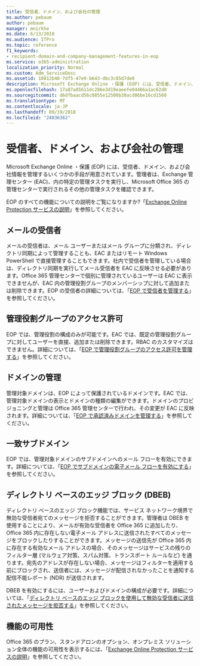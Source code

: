 ```yaml
---
title: 受信者、ドメイン、および会社の管理
ms.author: pebaum
author: pebaum
manager: mnirkhe
ms.date: 6/13/2018
ms.audience: ITPro
ms.topic: reference
f1_keywords:
- recipient-domain-and-company-management-features-in-eop
ms.service: o365-administration
localization_priority: Normal
ms.custom: Adm_ServiceDesc
ms.assetid: 10812b48-7df5-47e9-b643-dbc3c85d7de0
description: Microsoft Exchange Online ・保護 (EOP) には、受信者、ドメイン、および会社情報を管理するいくつかの手段が用意されています。管理者は、Exchange 管理センター (EAC)、内の特定の管理タスクを実行し、Microsoft Office 365 の管理センターで実行されるその他の管理タスクを確認できます。
ms.openlocfilehash: 17a87a85611dc286e3d19eaeefe04466a1ac62d0
ms.sourcegitcommit: d6dfbaacd56c0855e12500b38acd06be16cd1560
ms.translationtype: MT
ms.contentlocale: ja-JP
ms.lasthandoff: 09/19/2018
ms.locfileid: "24036362"
---
```

# <a name="recipient-domain-and-company-management"></a>受信者、ドメイン、および会社の管理

Microsoft Exchange Online ・保護 (EOP) には、受信者、ドメイン、および会社情報を管理するいくつかの手段が用意されています。管理者は、Exchange 管理センター (EAC)、内の特定の管理タスクを実行し、Microsoft Office 365 の管理センターで実行されるその他の管理タスクを確認できます。
  
EOP のすべての機能についての説明をご覧になりますか?「[Exchange Online Protection サービスの説明](exchange-online-protection-service-description.md)」を参照してください。
  
## <a name="mail-recipients"></a>メールの受信者
<a name="BKMK_mailrecipients"> </a>

メールの受信者は、メール ユーザーまたはメール グループに分類され、ディレクトリ同期によって管理することも、EAC またはリモート Windows PowerShell で直接管理することもできます。社内で受信者を管理している場合は、ディレクトリ同期を実行してメール受信者を EAC に反映させる必要があります。Office 365 管理センターで個別に管理されているユーザーは EAC に表示できませんが、EAC 内の管理役割グループのメンバーシップに対して追加または削除できます。EOP の受信者の詳細については、「[EOP で受信者を管理する](https://go.microsoft.com/fwlink/p/?LinkId=280011)」を参照してください。
  
## <a name="admin-role-group-permissions"></a>管理役割グループのアクセス許可
<a name="BKMK_adminrolegrouppermissions"> </a>

EOP では、管理役割の構成のみが可能です。EAC では、既定の管理役割グループに対してユーザーを直接、追加または削除できます。RBAC のカスタマイズはできません。詳細については、「[EOP で管理役割グループのアクセス許可を管理する](https://go.microsoft.com/fwlink/p/?LinkId=282238)」を参照してください。
  
## <a name="domain-management"></a>ドメインの管理
<a name="BKMK_domainmanagement"> </a>

管理対象ドメインは、EOP によって保護されているドメインです。EAC では、管理対象ドメインの表示とドメインの種類の編集ができます。ドメインのプロビジョニングと管理は Office 365 管理センターで行われ、その変更が EAC に反映されます。詳細については、「[EOP で承認済みドメインを管理する](https://go.microsoft.com/fwlink/p/?LinkId=282239)」を参照してください。
  
## <a name="match-subdomains"></a>一致サブドメイン
<a name="BKMK_EOP_Match_Subdomains"> </a>

EOP では、管理対象ドメインのサブドメインへのメール フローを有効にできます。詳細については、「[EOP でサブドメインの電子メール フローを有効にする](https://go.microsoft.com/fwlink/p/?LinkId=397213)」を参照してください。 
  
## <a name="directory-based-edge-blocking-dbeb"></a>ディレクトリ ベースのエッジ ブロック (DBEB)
<a name="BKMK_DBEB"> </a>

ディレクトリ ベースのエッジ ブロック機能では、サービス ネットワーク境界で無効な受信者宛てのメッセージを拒否することができます。管理者は DBEB を使用することにより、メールが有効な受信者を Office 365 に追加したり、Office 365 内に存在しない電子メール アドレスに送信されたすべてのメッセージをブロックしたりすることができます。メッセージの送信先が Office 365 内に存在する有効なメール アドレスの場合、そのメッセージはサービスの残りのフィルター層 (マルウェア対策、スパム対策、トランスポート ルールなど) を通ります。宛先のアドレスが存在しない場合、メッセージはフィルターを適用する前にブロックされ、送信者には、メッセージが配信されなかったことを通知する配信不能レポート (NDR) が送信されます。 
  
DBEB を有効にするには、ユーザーおよびドメインの構成が必要です。詳細については、「[ディレクトリ ベースのエッジ ブロックを使用して無効な受信者に送信されたメッセージを拒否する](https://go.microsoft.com/fwlink/p/?LinkId=390676)」を参照してください。
  
## <a name="feature-availability"></a>機能の可用性
<a name="BKMK_DBEB"> </a>

Office 365 のプラン、スタンドアロンのオプション、オンプレミス ソリューション全体の機能の可用性を表示するには、「[Exchange Online Protection サービスの説明](exchange-online-protection-service-description.md)」を参照してください。
  

